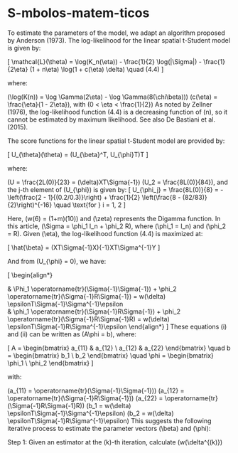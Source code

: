 # S-mbolos-matem-ticos

To estimate the parameters of the model, we adapt an algorithm proposed by Anderson (1973). The log-likelihood for the linear spatial t-Student model is given by:

[ \mathcal{L}(\theta) = \log(K_n(\eta)) - \frac{1}{2} \log(|\Sigma|) - \frac{1}{2\eta} (1 + n\eta) \log(1 + c(\eta) \delta) \quad (4.4) ]

where:

(\log(K(n)) = \log \Gamma(2\eta) - \log \Gamma(8(\chi\beta)))
(c(\eta) = \frac{\eta}{1 - 2\eta}), with (0 < \eta < \frac{1}{2})
As noted by Zellner (1976), the log-likelihood function (4.4) is a decreasing function of (n), so it cannot be estimated by maximum likelihood. See also De Bastiani et al. (2015).

The score functions for the linear spatial t-Student model are provided by:

[ U_{\theta}(\theta) = (U_{\beta}^T, U_{\phi}T)T ]

where:

(U = \frac{2L(0)}{23} = (\delta)XT\Sigma{-1})
(U_2 = \frac{8L(0)}{84}), and the j-th element of (U_{\phi}) is given by:
[ U_{\phi_j} = \frac{8L(0)}{8} = -\left(\frac{2 - 1}{(0.2/0.3)}\right) + \frac{1}{2} \left(\frac{8 - (82/83)}{2}\right)^{-16} \quad \text{for } i = 1, 2 ]

Here, (w(6) = (1+m)(10)) and (\zeta) represents the Digamma function. In this article, (\Sigma = \phi_1 I_n + \phi_2 R), where (\phi_1 = I_n) and (\phi_2 = R). Given (\eta), the log-likelihood function (4.4) is maximized at:

[ \hat{\beta} = (XT\Sigma{-1}X){-1}XT\Sigma^{-1}Y ]

And from (U_{\phi} = 0), we have:

[ \begin{align*}

& \Phi_1 \operatorname{tr}(\Sigma{-1}\Sigma{-1}) + \phi_2 \operatorname{tr}(\Sigma{-1}R\Sigma{-1}) = w(\delta) \epsilonT\Sigma{-1}\Sigma^{-1}\epsilon \
& \phi_1 \operatorname{tr}(\Sigma{-1}R\Sigma{-1}) + \phi_2 \operatorname{tr}(\Sigma{-1}R\Sigma{-1}R) = w(\delta) \epsilonT\Sigma{-1}R\Sigma^{-1}\epsilon \end{align*} ]
These equations (i) and (ii) can be written as (A\phi = b), where:

[ A = \begin{bmatrix} a_{11} & a_{12} \ a_{12} & a_{22} \end{bmatrix} \quad b = \begin{bmatrix} b_1 \ b_2 \end{bmatrix} \quad \phi = \begin{bmatrix} \phi_1 \ \phi_2 \end{bmatrix} ]

with:

(a_{11} = \operatorname{tr}(\Sigma{-1}\Sigma{-1}))
(a_{12} = \operatorname{tr}(\Sigma{-1}R\Sigma{-1}))
(a_{22} = \operatorname{tr}(\Sigma{-1}R\Sigma{-1}R))
(b_1 = w(\delta) \epsilonT\Sigma{-1}\Sigma^{-1}\epsilon)
(b_2 = w(\delta) \epsilonT\Sigma{-1}R\Sigma^{-1}\epsilon)
This suggests the following iterative process to estimate the parameter vectors (\beta) and (\phi):

Step 1: Given an estimator at the (k)-th iteration, calculate (w(\delta^{(k)})

